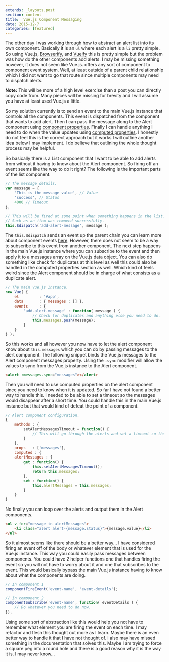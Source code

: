 ```yaml
---
extends: _layouts.post
section: content
title:  Vue.js Component Messaging
date: 2015-12-7
categories: [featured]
---
```


The other day I was working through how to abstract an alert list into its own component. Basically it is an `ul` where each alert is a `li` pretty simple. So using Vue.js, [Browserify](http://browserify.org/), and [Vueify](https://github.com/vuejs/vueify) this is pretty simple but the problem was how do the other components add alerts. I may be missing something however, it does not seem like Vue.js. offers any sort of component to component event system. Well, at least outside of a parent child relationship which I did not want to go that route since multiple components may need to dispatch alerts.

**Note:** This will be more of a high level exercise than a post you can directly copy code from. Many pieces will be missing for brevity and I will assume you have at least used Vue.js a little.

So my solution currently is to send an event to the main Vue.js instance that controls all the components. This event is dispatched from the component that wants to add alert. Then I can pass the message along to the Alert component using [component properties](http://vuejs.org/guide/components.html#Passing_Data_with_Props). Finally I can handle anything I need to do when the value updates using [computed properties](http://vuejs.org/api/#computed). I honestly do not feel this is the correct approach but it works I will outline another idea below I may implement. I do believe that outlining the whole thought process may be helpful.

So basically there is a List component that I want to be able to add alerts from without it having to know about the Alert component. So firing off an event seems like the way to do it right? The following is the important parts of the list component.

```javascript
// The message details.
var message = {
	'This is the message value', // Value
	'success', // Status
	4000 // Timeout
};

// This will be fired at some point when something happens in the list.
// Such as an item was removed successfully.
this.$dispatch('add-alert-message', message );
```

The `this.$dispatch` sends an event up the parent chain you can learn more about component events [here](http://vuejs.org/guide/components.html#Custom_Events). However, there does not seem to be a way to subscribe to this event from another component. The next step happens in the main Vue.js instance where you can subscribe to the event and then apply it to a messages array on the Vue.js data object. You can also do something like check for duplicates at this level as well this could also be handled in the computed properties section as well. Which kind of feels weird since the Alert component should be in charge of what consists as a duplicate alert.

```javascript
// The main Vue.js Instance.
new Vue( {
    el         : '#app',
    data       : { messages : [] },
    events     : {
        'add-alert-message' : function( message ) {
            // Check for duplicates and anything else you need to do.
            this.messages.push(message);
        }
    }
} );
```

So this works and all however you now have to let the alert component know about `this.messages` which you can do by passing messages to the alert component. The following snippet binds the Vue.js messages to the Alert component messages property. Using the `.sync` modifier will allow the values to sync from the Vue.js instance to the Alert component.

```html
<alert :messages.sync="messages"></alert>
```

Then you will need to use computed properties on the alert component since you need to know when it is updated. So far I have not found a better way to handle this. I needed to be able to set a timeout so the messages would disappear after a short time. You could handle this in the main Vue.js instance but that would kind of defeat the point of a component.

```javascript
// Alert component configuration.
{
    methods : {
        setAlertMessagesTimeout = function() {
            // This will go through the alerts and set a timeout so the alerts can automatically be removed.
        }
    },
    props   : ['messages'],
    computed : {
    alertMessages : {
        get : function() {
            this.setAlertMessagesTimeout();
            return this.messages;
        },
        set : function() {
            this.alertMessages = this.messages;
        }
    }
}
```

No finally you can loop over the alerts and output them in the Alert components.

```html
<ul v-for="message in alertMessages">
    <li class="alert alert-{message.status}">{message.value}</li>
</ul>
```

So it almost seems like there should be a better way... I have considered firing an event off of the body or whatever element that is used for the Vue.js instance. This way you could easily pass messages between components. You could have 2 helper functions one that handles firing the event so you will not have to worry about it and one that subscribes to the event. This would basically bypass the main Vue.js instance having to know about what the components are doing.

```javascript
// In component 1
componentFireEvent('event-name', 'event-details');

// In component 2
componentSubscribe('event-name', function( eventDetails ) {
	// Do whatever you need to do now.
});
```

Using some sort of abstraction like this would help you not have to remember what element you are firing the event on each time. I may refactor and flesh this thought out more as I learn. Maybe there is an even better way to handle it that I have not thought of. I also may have missed something in the documentation that solves this. Maybe I am trying to force a square peg into a round hole and there is a good reason why it is the way it is. I may never know...
